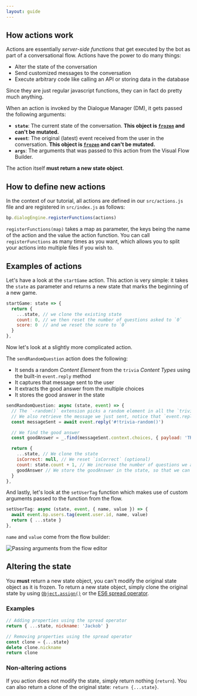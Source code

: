 ```yaml
---
layout: guide
---
```


## How actions work

Actions are essentially *server-side functions* that get executed by the bot as part of a conversational flow. Actions have the power to do many things:

- Alter the state of the conversation
- Send customized messages to the conversation
- Execute arbitrary code like calling an API or storing data in the database

Since they are just regular javascript functions, they can in fact do pretty much anything.

When an action is invoked by the Dialogue Manager (DM), it gets passed the following arguments:

- **`state`**: The current state of the conversation. **This object is [`frozen`](https://developer.mozilla.org/en-US/docs/Web/JavaScript/Reference/Global_Objects/Object/freeze) and can't be mutated.**
- **`event`**: The original (latest) event received from the user in the conversation. **This object is [`frozen`](https://developer.mozilla.org/en-US/docs/Web/JavaScript/Reference/Global_Objects/Object/freeze) and can't be mutated.**
- **`args`**: The arguments that was passed to this action from the Visual Flow Builder.

The action itself **must return a new state object**.

## How to define new actions

In the context of our tutorial, all actions are defined in our `src/actions.js` file and are registered in `src/index.js` as follows:

```js
bp.dialogEngine.registerFunctions(actions)
```

`registerFunctions(map)` takes a map as parameter, the keys being the name of the action and the value the action function. You can call `registerFunctions` as many times as you want, which allows you to split your actions into multiple files if you wish to.

## Examples of actions

Let's have a look at the `startGame` action. This action is very simple: it takes the `state` as parameter and returns a new state that marks the beginning of a new game.

```js
startGame: state => {
  return {
    ...state, // we clone the existing state
    count: 0, // we then reset the number of questions asked to `0`
    score: 0  // and we reset the score to `0`
  }
},
```

Now let's look at a slightly more complicated action.

The `sendRandomQuestion` action does the following:
- It sends a random *Content Element* from the `trivia` *Content Types* using the built-in `event.reply` method
- It captures that message sent to the user
- It extracts the good answer from the multiple choices
- It stores the good answer in the state

```js
sendRandomQuestion: async (state, event) => {
  // The `-random()` extension picks a random element in all the `trivia` Content Type
  // We also retrieve the message we just sent, notice that `event.reply` is asynchronous, so we need to `await` it
  const messageSent = await event.reply('#!trivia-random()')

  // We find the good answer
  const goodAnswer = _.find(messageSent.context.choices, { payload: 'TRIVIA_GOOD' })

  return {
    ...state, // We clone the state
    isCorrect: null, // We reset `isCorrect` (optional)
    count: state.count + 1, // We increase the number of questions we asked so far
    goodAnswer // We store the goodAnswer in the state, so that we can match the user's response against it
  }
},
```

And lastly, let's look at the `setUserTag` function which makes use of custom arguments passed to the function from the flow.

```js
setUserTag: async (state, event, { name, value }) => {
  await event.bp.users.tag(event.user.id, name, value)
  return { ...state }
},
```

`name` and `value` come from the flow builder:

![Passing arguments from the flow editor][setUserTagArgs]

## Altering the state

You **must** return a new state object, you can't modify the original state object as it is frozen. To return a new state object, simply clone the original state by using [`Object.assign()`](https://developer.mozilla.org/en-US/docs/Web/JavaScript/Reference/Global_Objects/Object/assign) or the [ES6 spread operator](https://developer.mozilla.org/en-US/docs/Web/JavaScript/Reference/Operators/Spread_syntax).

### Examples

```js
// Adding properties using the spread operator
return { ...state, nickname: 'Jackob' }

// Removing properties using the spread operator
const clone = {...state}
delete clone.nickname
return clone
```

### Non-altering actions

If you action does not modify the state, simply return nothing (`return`). You can also return a clone of the original state: `return {...state}`.

[setUserTagArgs]: {{site.basedir}}/images/setUserTagArgs.jpg